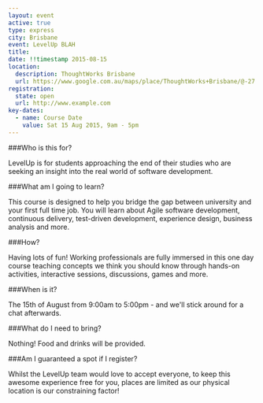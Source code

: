 ```yaml
---
layout: event
active: true
type: express
city: Brisbane
event: LevelUp BLAH
title:
date: !!timestamp 2015-08-15
location:
  description: ThoughtWorks Brisbane
  url: https://www.google.com.au/maps/place/ThoughtWorks+Brisbane/@-27.4658244,153.02759,17z/data=!3m1!4b1!4m2!3m1!1s0x6b915a1d39376e4b:0xe3e3929e074caf21
registration:
  state: open
  url: http://www.example.com
key-dates:
  - name: Course Date
    value: Sat 15 Aug 2015, 9am - 5pm
---
```

###Who is this for?

LevelUp is for students approaching the end of their studies who are seeking an insight into the real world of software development.

###What am I going to learn?

This course is designed to help you bridge the gap between university and your first full time job. You will learn about Agile software development, continuous delivery, test-driven development, experience design, business analysis and more.

###How?

Having lots of fun! Working professionals are fully immersed in this one day course teaching concepts we think you should know through hands-on activities, interactive sessions, discussions, games and more.

###When is it?

The 15th of August from 9:00am to 5:00pm - and we'll stick around for a chat afterwards.

###What do I need to bring?

Nothing! Food and drinks will be provided.

###Am I guaranteed a spot if I register?

Whilst the LevelUp team would love to accept everyone, to keep this awesome experience free for you, places are limited as our physical location is our constraining factor!
